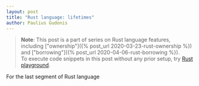 ```yaml
---
layout: post
title: "Rust language: lifetimes"
author: Paulius Gudonis
---
```


> **Note**: This post is a part of series on Rust language features, including ["ownership"]({% post_url 2020-03-23-rust-ownership %}) and ["borrowing"]({% post_url 2020-04-06-rust-borrowing %}).  
> To execute code snippets in this post without any prior setup, try [Rust playground](https://play.rust-lang.org).

For the last segment of Rust language